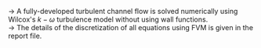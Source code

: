 -> A fully-developed turbulent channel flow is solved numerically using Wilcox's $k-\omega$ turbulence model without using wall functions.  
-> The details of the discretization of all equations using FVM is given in the report file.  
